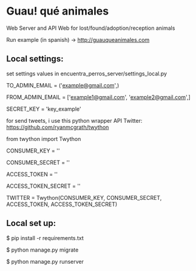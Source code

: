 # Guau! qué animales

Web Server and API Web for lost/found/adoption/reception animals

Run example (in spanish) -> http://guauqueanimales.com



## Local settings:

set settings values in encuentra_perros_server/settings_local.py

TO_ADMIN_EMAIL = ('example@gmail.com',)

FROM_ADMIN_EMAIL = ['example1@gmail.com', 'example2@gmail.com',]

SECRET_KEY = 'key_example'

for send tweets, i use this python wrapper API Twitter: https://github.com/ryanmcgrath/twython

from twython import Twython

CONSUMER_KEY = ''

CONSUMER_SECRET = ''

ACCESS_TOKEN = ''

ACCESS_TOKEN_SECRET = ''

TWITTER = Twython(CONSUMER_KEY, CONSUMER_SECRET, ACCESS_TOKEN, ACCESS_TOKEN_SECRET)



## Local set up:

$ pip install -r requirements.txt

$ python manage.py migrate

$ python manage.py runserver
